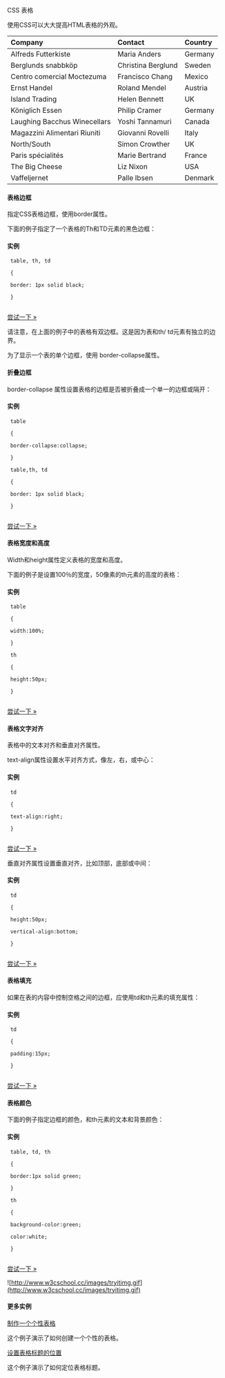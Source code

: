  CSS 表格
 
使用CSS可以大大提高HTML表格的外观。

 

|Company|Contact|Country|
|:--|:--|:--|
|Alfreds Futterkiste|Maria Anders|Germany|
|Berglunds snabbköp|Christina Berglund|Sweden|
|Centro comercial Moctezuma|Francisco Chang|Mexico|
|Ernst Handel|Roland Mendel|Austria|
|Island Trading|Helen Bennett|UK|
|Königlich Essen|Philip Cramer|Germany|
|Laughing Bacchus Winecellars|Yoshi Tannamuri|Canada|
|Magazzini Alimentari Riuniti|Giovanni Rovelli|Italy|
|North/South|Simon Crowther|UK|
|Paris spécialités|Marie Bertrand|France|
|The Big Cheese|Liz Nixon|USA|
|Vaffeljernet|Palle Ibsen|Denmark|



#### 表格边框

 指定CSS表格边框，使用border属性。

 下面的例子指定了一个表格的Th和TD元素的黑色边框：

  
#### 实例

 
```
 table, th, td

 {

 border: 1px solid black;

 }


```
 

[尝试一下 »](http://www.w3cschool.cc/try/try.php?filename=trycss_table_border) 

 请注意，在上面的例子中的表格有双边框。这是因为表和th/ td元素有独立的边界。

 为了显示一个表的单个边框，使用 border-collapse属性。

 
#### 折叠边框

 border-collapse 属性设置表格的边框是否被折叠成一个单一的边框或隔开：

  
#### 实例

 
```
 table

 {

 border-collapse:collapse;

 }

 table,th, td

 {

 border: 1px solid black;

 }


```
 

[尝试一下 »](http://www.w3cschool.cc/try/try.php?filename=trycss_table_border-collapse) 

 



#### 表格宽度和高度

 Width和height属性定义表格的宽度和高度。

 下面的例子是设置100％的宽度，50像素的th元素的高度的表格：

  
#### 实例

 
```
 table 

 {

 width:100%;

 }

 th

 {

 height:50px;

 } 


```
 

[尝试一下 »](http://www.w3cschool.cc/try/try.php?filename=trycss_table_width) 

 



#### 表格文字对齐

 表格中的文本对齐和垂直对齐属性。

 text-align属性设置水平对齐方式，像左，右，或中心：

  
#### 实例

 
```
 td

 {

 text-align:right;

 }


```
 

[尝试一下 »](http://www.w3cschool.cc/try/try.php?filename=trycss_table_align) 

 垂直对齐属性设置垂直对齐，比如顶部，底部或中间：

  
#### 实例

 
```
 td

 {

 height:50px;

 vertical-align:bottom;

 }


```
 

[尝试一下 »](http://www.w3cschool.cc/try/try.php?filename=trycss_table_vertical-align) 

 



#### 表格填充

 如果在表的内容中控制空格之间的边框，应使用td和th元素的填充属性：

  
#### 实例

 
```
 td

 {

 padding:15px;

 }


```
 

[尝试一下 »](http://www.w3cschool.cc/try/try.php?filename=trycss_table_padding) 

 



#### 表格颜色

 下面的例子指定边框的颜色，和th元素的文本和背景颜色：

  
#### 实例

 
```
 table, td, th

 {

 border:1px solid green;

 }

 th

 {

 background-color:green;

 color:white;

 }


```
 

[尝试一下 »](http://www.w3cschool.cc/try/try.php?filename=trycss_table_color) 

 


 ![http://www.w3cschool.cc/images/tryitimg.gif](http://www.w3cschool.cc/images/tryitimg.gif)
#### 更多实例

 

 [制作一个个性表格](http://www.w3cschool.cc/try/try.php?filename=trycss_table_fancy)

 这个例子演示了如何创建一个个性的表格。

 [设置表格标题的位置](http://www.w3cschool.cc/try/try.php?filename=trycss_table_caption-side)

 这个例子演示了如何定位表格标题。

 

